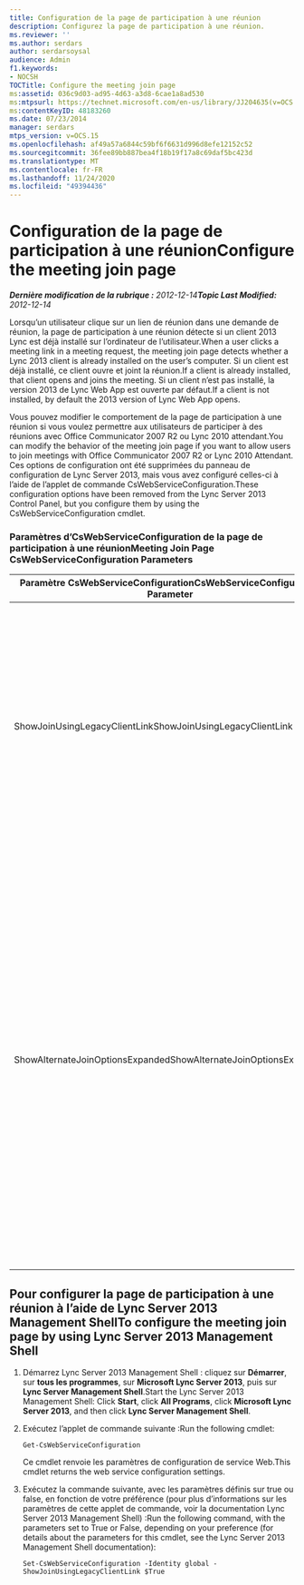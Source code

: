 ```yaml
---
title: Configuration de la page de participation à une réunion
description: Configurez la page de participation à une réunion.
ms.reviewer: ''
ms.author: serdars
author: serdarsoysal
audience: Admin
f1.keywords:
- NOCSH
TOCTitle: Configure the meeting join page
ms:assetid: 036c9d03-ad95-4d63-a3d8-6cae1a8ad530
ms:mtpsurl: https://technet.microsoft.com/en-us/library/JJ204635(v=OCS.15)
ms:contentKeyID: 48183260
ms.date: 07/23/2014
manager: serdars
mtps_version: v=OCS.15
ms.openlocfilehash: af49a57a6844c59bf6f6631d996d8efe12152c52
ms.sourcegitcommit: 36fee89bb887bea4f18b19f17a8c69daf5bc423d
ms.translationtype: MT
ms.contentlocale: fr-FR
ms.lasthandoff: 11/24/2020
ms.locfileid: "49394436"
---
```

# <a name="configure-the-meeting-join-page"></a><span data-ttu-id="cf309-103">Configuration de la page de participation à une réunion</span><span class="sxs-lookup"><span data-stu-id="cf309-103">Configure the meeting join page</span></span>

<div data-xmlns="http://www.w3.org/1999/xhtml">

<div class="topic" data-xmlns="http://www.w3.org/1999/xhtml" data-msxsl="urn:schemas-microsoft-com:xslt" data-cs="https://msdn.microsoft.com/">

<div data-asp="https://msdn2.microsoft.com/asp">



</div>

<div id="mainSection">

<div id="mainBody"><span data-ttu-id="cf309-104">

<span> </span></span><span class="sxs-lookup"><span data-stu-id="cf309-104">

<span> </span></span></span>

<span data-ttu-id="cf309-105">_**Dernière modification de la rubrique :** 2012-12-14_</span><span class="sxs-lookup"><span data-stu-id="cf309-105">_**Topic Last Modified:** 2012-12-14_</span></span>

<span data-ttu-id="cf309-106">Lorsqu’un utilisateur clique sur un lien de réunion dans une demande de réunion, la page de participation à une réunion détecte si un client 2013 Lync est déjà installé sur l’ordinateur de l’utilisateur.</span><span class="sxs-lookup"><span data-stu-id="cf309-106">When a user clicks a meeting link in a meeting request, the meeting join page detects whether a Lync 2013 client is already installed on the user’s computer.</span></span> <span data-ttu-id="cf309-107">Si un client est déjà installé, ce client ouvre et joint la réunion.</span><span class="sxs-lookup"><span data-stu-id="cf309-107">If a client is already installed, that client opens and joins the meeting.</span></span> <span data-ttu-id="cf309-108">Si un client n’est pas installé, la version 2013 de Lync Web App est ouverte par défaut.</span><span class="sxs-lookup"><span data-stu-id="cf309-108">If a client is not installed, by default the 2013 version of Lync Web App opens.</span></span>

<span data-ttu-id="cf309-109">Vous pouvez modifier le comportement de la page de participation à une réunion si vous voulez permettre aux utilisateurs de participer à des réunions avec Office Communicator 2007 R2 ou Lync 2010 attendant.</span><span class="sxs-lookup"><span data-stu-id="cf309-109">You can modify the behavior of the meeting join page if you want to allow users to join meetings with Office Communicator 2007 R2 or Lync 2010 Attendant.</span></span> <span data-ttu-id="cf309-110">Ces options de configuration ont été supprimées du panneau de configuration de Lync Server 2013, mais vous avez configuré celles-ci à l’aide de l’applet de commande CsWebServiceConfiguration.</span><span class="sxs-lookup"><span data-stu-id="cf309-110">These configuration options have been removed from the Lync Server 2013 Control Panel, but you configure them by using the CsWebServiceConfiguration cmdlet.</span></span>

### <a name="meeting-join-page-cswebserviceconfiguration-parameters"></a><span data-ttu-id="cf309-111">Paramètres d’CsWebServiceConfiguration de la page de participation à une réunion</span><span class="sxs-lookup"><span data-stu-id="cf309-111">Meeting Join Page CsWebServiceConfiguration Parameters</span></span>

<table>
<colgroup>
<col style="width: 50%" />
<col style="width: 50%" />
</colgroup>
<thead>
<tr class="header">
<th><span data-ttu-id="cf309-112">Paramètre CsWebServiceConfiguration</span><span class="sxs-lookup"><span data-stu-id="cf309-112">CsWebServiceConfiguration Parameter</span></span></th>
<th><span data-ttu-id="cf309-113">Description</span><span class="sxs-lookup"><span data-stu-id="cf309-113">Description</span></span></th>
</tr>
</thead>
<tbody>
<tr class="odd">
<td><p><span data-ttu-id="cf309-114">ShowJoinUsingLegacyClientLink</span><span class="sxs-lookup"><span data-stu-id="cf309-114">ShowJoinUsingLegacyClientLink</span></span></p></td>
<td><p><span data-ttu-id="cf309-115">Si elle est définie sur true, les utilisateurs qui rejoignent une réunion à l’aide d’une application client autre que Lync seront en mesure de rejoindre la réunion à l’aide d’Office Communicator 2007 R2.</span><span class="sxs-lookup"><span data-stu-id="cf309-115">If set to True, users joining a meeting by using a client application other than Lync will be given the opportunity to join the meeting by using Office Communicator 2007 R2.</span></span> <span data-ttu-id="cf309-116">La valeur par défaut est False.</span><span class="sxs-lookup"><span data-stu-id="cf309-116">The default value is False.</span></span></p></td>
</tr>
<tr class="even">
<td><p><span data-ttu-id="cf309-117">ShowAlternateJoinOptionsExpanded</span><span class="sxs-lookup"><span data-stu-id="cf309-117">ShowAlternateJoinOptionsExpanded</span></span></p></td>
<td><p><span data-ttu-id="cf309-118">Lorsque cette propriété est définie sur true, d’autres options permettant de participer à une conférence en ligne (comme Office Communicator 2007 R2) seront automatiquement développées et affichées aux utilisateurs.</span><span class="sxs-lookup"><span data-stu-id="cf309-118">When set to True then alternate options for joining an online conference (such as Office Communicator 2007 R2) will automatically be expanded and shown to users.</span></span> <span data-ttu-id="cf309-119">Lorsque ce paramètre est défini sur false (valeur par défaut), ces options sont disponibles, mais l’utilisateur doit afficher la liste des options pour eux-mêmes.</span><span class="sxs-lookup"><span data-stu-id="cf309-119">When set to False (the default value) these options will be available, but the user will have to display the list of options for themselves.</span></span></p></td>
</tr>
</tbody>
</table>


<div>

## <a name="to-configure-the-meeting-join-page-by-using-lync-server-2013-management-shell"></a><span data-ttu-id="cf309-120">Pour configurer la page de participation à une réunion à l’aide de Lync Server 2013 Management Shell</span><span class="sxs-lookup"><span data-stu-id="cf309-120">To configure the meeting join page by using Lync Server 2013 Management Shell</span></span>

1.  <span data-ttu-id="cf309-121">Démarrez Lync Server 2013 Management Shell : cliquez sur **Démarrer**, sur **tous les programmes**, sur **Microsoft Lync Server 2013**, puis sur **Lync Server Management Shell**.</span><span class="sxs-lookup"><span data-stu-id="cf309-121">Start the Lync Server 2013 Management Shell: Click **Start**, click **All Programs**, click **Microsoft Lync Server 2013**, and then click **Lync Server Management Shell**.</span></span>

2.  <span data-ttu-id="cf309-122">Exécutez l’applet de commande suivante :</span><span class="sxs-lookup"><span data-stu-id="cf309-122">Run the following cmdlet:</span></span>
    
        Get-CsWebServiceConfiguration
    
    <span data-ttu-id="cf309-123">Ce cmdlet renvoie les paramètres de configuration de service Web.</span><span class="sxs-lookup"><span data-stu-id="cf309-123">This cmdlet returns the web service configuration settings.</span></span>

3.  <span data-ttu-id="cf309-124">Exécutez la commande suivante, avec les paramètres définis sur true ou false, en fonction de votre préférence (pour plus d’informations sur les paramètres de cette applet de commande, voir la documentation Lync Server 2013 Management Shell) :</span><span class="sxs-lookup"><span data-stu-id="cf309-124">Run the following command, with the parameters set to True or False, depending on your preference (for details about the parameters for this cmdlet, see the Lync Server 2013 Management Shell documentation):</span></span>
    
        Set-CsWebServiceConfiguration -Identity global -ShowJoinUsingLegacyClientLink $True

<span data-ttu-id="cf309-125"></div>

</div>

<span> </span>

</div>

</div>

</span><span class="sxs-lookup"><span data-stu-id="cf309-125"></div>

</div>

<span> </span>

</div>

</div>

</span></span></div>

